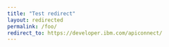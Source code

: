 ```yaml
---
title: "Test redirect"
layout: redirected
permalink: /foo/
redirect_to: https://developer.ibm.com/apiconnect/
---
```

